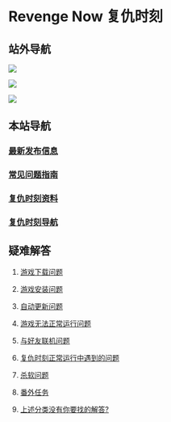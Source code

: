 # Revenge Now 复仇时刻

## 站外导航
[![](https://gitee.com/Zero_Fanker/Revenge-Now-Wiki/raw/master/LOGO_Tieba.jpg)](https://tieba.baidu.com/f?kw=%E5%A4%8D%E4%BB%87%E6%97%B6%E5%88%BB&ie=utf-8)

[![](https://gitee.com/Zero_Fanker/Revenge-Now-Wiki/raw/master/LOGO_Bilibili.jpg)](https://space.bilibili.com/25328668)

[![](https://gitee.com/Zero_Fanker/Revenge-Now-Wiki/raw/master/LOGO_MODDB.jpg)](https://www.moddb.com/mods/revenge-now)

## 本站导航
### [最新发布信息](./Publishment.md)

### [常见问题指南](/QuestionNAnswer/index.md)

### [复仇时刻资料](./复仇时刻资料.md)

### [复仇时刻导航](./链接导航.md)

## 疑难解答 

1. [游戏下载问题](/QuestionNAnswer/index.md#1.游戏下载问题)

2. [游戏安装问题](/QuestionNAnswer/游戏安装问题.md)

3. [自动更新问题](/QuestionNAnswer/index.md#3.自动更新问题)

4. [游戏无法正常运行问题](/QuestionNAnswer/index.md#_4-游戏无法正常运行问题)

5. [与好友联机问题](/QuestionNAnswer/index.md#5.与好友联机问题)

6. [复仇时刻正常运行中遇到的问题](/QuestionNAnswer/index.md#6.复仇时刻正常运行中遇到的问题)

7. [杀软问题](/QuestionNAnswer/index.md#7.杀软问题)

8. [番外任务](/QuestionNAnswer/index.md#8.番外任务)

9. [上述分类没有你要找的解答?](/QuestionNAnswer/index.md#9.上述分类没有你要找的解答)
